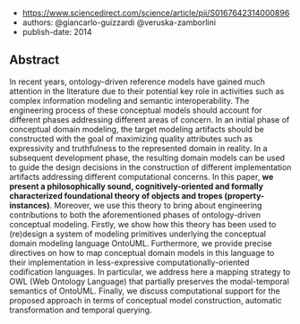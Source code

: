 
- https://www.sciencedirect.com/science/article/pii/S0167642314000896
- authors: @giancarlo-guizzardi @veruska-zamborlini
- publish-date: 2014

## Abstract

In recent years, ontology-driven reference models have gained much attention in the literature due to their potential key role in activities such as complex information modeling and semantic interoperability. The engineering process of these conceptual models should account for different phases addressing different areas of concern. In an initial phase of conceptual domain modeling, the target modeling artifacts should be constructed with the goal of maximizing quality attributes such as expressivity and truthfulness to the represented domain in reality. In a subsequent development phase, the resulting domain models can be used to guide the design decisions in the construction of different implementation artifacts addressing different computational concerns. In this paper, **we present a philosophically sound, cognitively-oriented and formally characterized foundational theory of objects and tropes (property-instances)**. Moreover, we use this theory to bring about engineering contributions to both the aforementioned phases of ontology-driven conceptual modeling. Firstly, we show how this theory has been used to (re)design a system of modeling primitives underlying the conceptual domain modeling language OntoUML. Furthermore, we provide precise directives on how to map conceptual domain models in this language to their implementation in less-expressive computationally-oriented codification languages. In particular, we address here a mapping strategy to OWL (Web Ontology Language) that partially preserves the modal-temporal semantics of OntoUML. Finally, we discuss computational support for the proposed approach in terms of conceptual model construction, automatic transformation and temporal querying.


